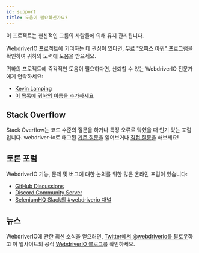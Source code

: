 ```yaml
---
id: support
title: 도움이 필요하신가요?
---
```


이 프로젝트는 헌신적인 그룹의 사람들에 의해 유지 관리됩니다.

WebdriverIO 프로젝트에 기여하는 데 관심이 있다면, [무료 "오피스 아워" 프로그램](/blog/2020/07/01/office-hours)을 확인하여 귀하의 노력에 도움을 받으세요.

귀하의 프로젝트에 즉각적인 도움이 필요하다면, 신뢰할 수 있는 WebdriverIO 전문가에게 연락하세요:

- [Kevin Lamping](https://www.codementor.io/@kevinlamping)
- [이 목록에 귀하의 이름을 추가하세요](https://github.com/webdriverio/webdriverio/edit/master/website/docs/Support.md)

## Stack Overflow

Stack Overflow는 코드 수준의 질문을 하거나 특정 오류로 막혔을 때 인기 있는 포럼입니다. webdriver-io로 태그된 [기존 질문](https://stackoverflow.com/questions/tagged/webdriver-io)을 읽어보거나 [직접 질문](https://stackoverflow.com/questions/ask?tags=webdriver-io)을 해보세요!

## 토론 포럼

WebdriverIO 기능, 문제 및 버그에 대한 논의를 위한 많은 온라인 포럼이 있습니다:

- [GitHub Discussions](https://github.com/webdriverio/webdriverio/discussions)
- [Discord Community Server](https://discord.webdriver.io)
- [SeleniumHQ Slack의 #webdriverio 채널](https://join.slack.com/t/seleniumhq/shared_invite/zt-vv33sc0w-VKKQop3WDV_lfrLXGGHvDw)

## 뉴스

WebdriverIO에 관한 최신 소식을 얻으려면, [Twitter에서 @webdriverio를 팔로우](https://twitter.com/webdriverio)하고 이 웹사이트의 공식 [WebdriverIO 블로그](/blog)를 확인하세요.